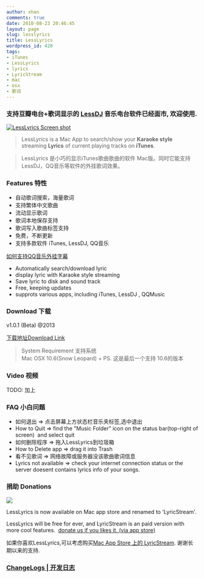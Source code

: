 ```yaml
---
author: xhan
comments: true
date: 2010-08-23 20:46:45
layout: page
slug: lesslyrics
title: LessLyrics
wordpress_id: 420
tags:
- iTunes
- LessLyrics
- lyrics
- LyricStream
- mac
- osx
- 歌词
---
```


### 支持**豆瓣电台+歌词显示**的 **[LessDJ](http://ixhan.com/project/lessdj/)** 音乐电台软件已经面市, 欢迎使用.


[![LessLyrics Screen shot](http://ixhan.com/wp-content/uploads/2010/08/Screen-Shot-2011-09-25-at-12.17.59-PM.png)](http://ixhan.com/wp-content/uploads/2010/08/Screen-Shot-2011-09-25-at-12.17.59-PM.png)

> LessLyrics is a Mac App to search/show your **Karaoke style** streaming **Lyrics** of current playing tracks on **iTunes**.

> LessLyrics 是小巧的显示iTunes歌曲歌曲的软件 Mac版。同时它能支持LessDJ，QQ音乐等软件的外挂歌词效果。

### Features 特性
	
* 自动歌词搜索，海量歌词
* 支持繁体中文歌曲
* 流动显示歌词
* 歌词本地保存支持
* 歌词写入歌曲标签支持
* 免费，不断更新
* 支持多款软件 iTunes, LessDJ, QQ音乐

[如何支持QQ音乐外挂字幕](/2013/05/lesslyrics-acts-with-qqmusic/)


	
* Automatically search/download lyric
* display lyric with Karaoke style streaming
* Save lyric to disk and sound track
* Free, keeping updates
* supprots various apps, including iTunes, LessDJ , QQMusic

### Download 下载


v1.0.1 (Beta) @2013

[下载地址Download Link](/app/LessLyrics_latest.tar.gz)

> System Requirement 支持系统  
Mac OSX 10.6(Snow Leopard) +
PS. 这是最后一个支持 10.6的版本


### Video 视频

TODO: 加上

### FAQ 小白问题


  * 如何退出 => 点击屏幕上方状态栏音乐夹标签,选中退出	
  * How to Quit => find the "Music Folder" icon on the status bar(top-right of screen)  and select quit	
  * 如何删除程序 => 拖入LessLyrics到垃圾箱
  * How to Delete app => drag it into Trash
  * 看不见歌词 => 网络故障或服务器没该歌曲歌词信息
  * Lyrics not available => check your internet connection status or the server doesent contains lyrics info of your songs.


### 捐助 Donations


[![](http://ixhan.com/wp-content/uploads/2010/08/png)](macappstore://itunes.apple.com/app/id498927337?mt=12)


LessLyrics is now available on Mac app store and renamed to 'LyricStream'. 


LessLyrics will be free for ever, and LyricStream is an paid version with more cool features.  [donate us if you likes it. (via app store)](http://itunes.apple.com/app/id413864213?mt=12)

如果你喜欢LessLyrics,可以考虑购买[Mac App Store 上的 LyricStream](http://itunes.apple.com/app/id413864213?mt=12). 谢谢长期以来的支持.


### **[ChangeLogs | 开发日志](http://ixhan.com/lesslyrics/lesslyrics-development-logs/)**
